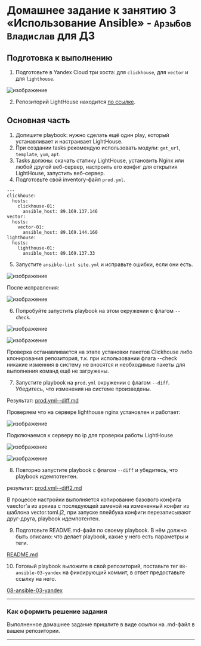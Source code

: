 # Домашнее задание к занятию 3 «Использование Ansible» - `Арзыбов Владислав` для ДЗ

## Подготовка к выполнению

1. Подготовьте в Yandex Cloud три хоста: для `clickhouse`, для `vector` и для `lighthouse`.

![изображение](https://github.com/user-attachments/assets/74ec6682-4eed-4689-a370-3cdc19c85226)

2. Репозиторий LightHouse находится [по ссылке](https://github.com/VKCOM/lighthouse).

## Основная часть

1. Допишите playbook: нужно сделать ещё один play, который устанавливает и настраивает LightHouse.
2. При создании tasks рекомендую использовать модули: `get_url`, `template`, `yum`, `apt`.
3. Tasks должны: скачать статику LightHouse, установить Nginx или любой другой веб-сервер, настроить его конфиг для открытия LightHouse, запустить веб-сервер.
4. Подготовьте свой inventory-файл `prod.yml`.

```
---
clickhouse:
  hosts:
    clickhouse-01:
      ansible_host: 89.169.137.146
vector:
  hosts:
    vector-01:
      ansible_host: 89.169.144.160
lighthouse:
  hosts:
    lighthouse-01:
      ansible_host: 89.169.137.33
```

5. Запустите `ansible-lint site.yml` и исправьте ошибки, если они есть.

![изображение](https://github.com/user-attachments/assets/d7f40121-1057-42be-a4a5-b4cd723dffc8)

После исправления:

![изображение](https://github.com/user-attachments/assets/78d5dc29-faa7-495e-a83b-67d830314f47)

6. Попробуйте запустить playbook на этом окружении с флагом `--check`.

![изображение](https://github.com/user-attachments/assets/87042826-b137-418a-9b9d-3e6de10a8c2a)

![изображение](https://github.com/user-attachments/assets/c99519dd-1035-4cdd-97bf-1664b27a176f)

Проверка останавливается на этапе установки пакетов Clickhouse либо клонирования репозитория, т.к. при использовании флага --check никакие изменния в систему не вносятся и необходимые пакеты для выполнения команд ещё не загружены.

7. Запустите playbook на `prod.yml` окружении с флагом `--diff`. Убедитесь, что изменения на системе произведены.

Результат: [prod.yml--diff.md](https://github.com/vladislav-arzybov/HOMEWORK/blob/main/17_Sistema_upravleniya_konfiguraciyami/03_Using_Ansible/prodyml--diff.md)

Проверяем что на сервере lighthouse nginx установлен и работает:

![изображение](https://github.com/user-attachments/assets/770abc80-ed55-4af9-8f26-e55854fc10cd)

Подключаемся к серверу по ip для проверки работы LightHouse

![изображение](https://github.com/user-attachments/assets/6582dc2c-295c-49b5-aa23-137b0520c511)

![изображение](https://github.com/user-attachments/assets/75e86e55-46c4-4e5e-8f67-e2ee038c41eb)

8. Повторно запустите playbook с флагом `--diff` и убедитесь, что playbook идемпотентен.

результат: [prod.yml--diff2.md](https://github.com/vladislav-arzybov/HOMEWORK/blob/main/17_Sistema_upravleniya_konfiguraciyami/03_Using_Ansible/prodyml--diff2.md)

В процессе настройки выполняется копирование базового конфига vaector'а из архива с последующей заменой на измененный конфиг из шаблона vector.toml.j2, при запуске плейбука конфиги перезаписывают друг-друга, playbook идемпотентен.

9. Подготовьте README.md-файл по своему playbook. В нём должно быть описано: что делает playbook, какие у него есть параметры и теги.

[README.md](https://github.com/vladislav-arzybov/HOMEWORK/blob/main/17_Sistema_upravleniya_konfiguraciyami/03_Using_Ansible/README.md)

10. Готовый playbook выложите в свой репозиторий, поставьте тег `08-ansible-03-yandex` на фиксирующий коммит, в ответ предоставьте ссылку на него.

[08-ansible-03-yandex](https://github.com/vladislav-arzybov/HOMEWORK/commit/da3357a6c6e6fa97b3fbb426c16d15dab070463c)

---

### Как оформить решение задания

Выполненное домашнее задание пришлите в виде ссылки на .md-файл в вашем репозитории.

---
